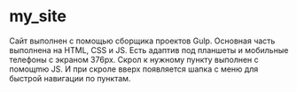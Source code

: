 # my_site
Сайт выполнен с помощью сборщика проектов Gulp.
Основная часть выполнена на HTML, CSS и JS.
Есть адаптив под планшеты и мобильные телефоны с экраном 376px.
Скрол к нужному пункту выполнен с помощmю JS. И при скроле вверх появляется шапка с меню для быстрой навигации по пунктам.

